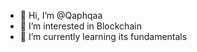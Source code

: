 - 👋 Hi, I’m @Qaphqaa
- 👀 I’m interested in Blockchain
- 🌱 I’m currently learning its fundamentals

<!---
Qaphqaa/Qaphqaa is a ✨ special ✨ repository because its `README.md` (this file) appears on your GitHub profile.
You can click the Preview link to take a look at your changes.
--->
